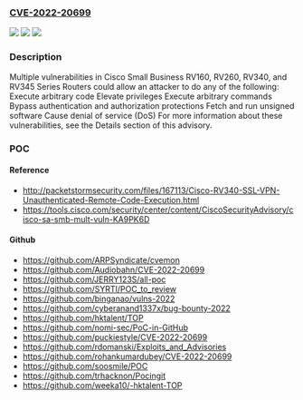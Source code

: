 ### [CVE-2022-20699](https://cve.mitre.org/cgi-bin/cvename.cgi?name=CVE-2022-20699)
![](https://img.shields.io/static/v1?label=Product&message=Cisco%20Small%20Business%20RV%20Series%20Router%20Firmware%20&color=blue)
![](https://img.shields.io/static/v1?label=Version&message=n%2Fa&color=blue)
![](https://img.shields.io/static/v1?label=Vulnerability&message=CWE-121&color=brighgreen)

### Description

Multiple vulnerabilities in Cisco Small Business RV160, RV260, RV340, and RV345 Series Routers could allow an attacker to do any of the following: Execute arbitrary code Elevate privileges Execute arbitrary commands Bypass authentication and authorization protections Fetch and run unsigned software Cause denial of service (DoS) For more information about these vulnerabilities, see the Details section of this advisory.

### POC

#### Reference
- http://packetstormsecurity.com/files/167113/Cisco-RV340-SSL-VPN-Unauthenticated-Remote-Code-Execution.html
- https://tools.cisco.com/security/center/content/CiscoSecurityAdvisory/cisco-sa-smb-mult-vuln-KA9PK6D

#### Github
- https://github.com/ARPSyndicate/cvemon
- https://github.com/Audiobahn/CVE-2022-20699
- https://github.com/JERRY123S/all-poc
- https://github.com/SYRTI/POC_to_review
- https://github.com/binganao/vulns-2022
- https://github.com/cyberanand1337x/bug-bounty-2022
- https://github.com/hktalent/TOP
- https://github.com/nomi-sec/PoC-in-GitHub
- https://github.com/puckiestyle/CVE-2022-20699
- https://github.com/rdomanski/Exploits_and_Advisories
- https://github.com/rohankumardubey/CVE-2022-20699
- https://github.com/soosmile/POC
- https://github.com/trhacknon/Pocingit
- https://github.com/weeka10/-hktalent-TOP

